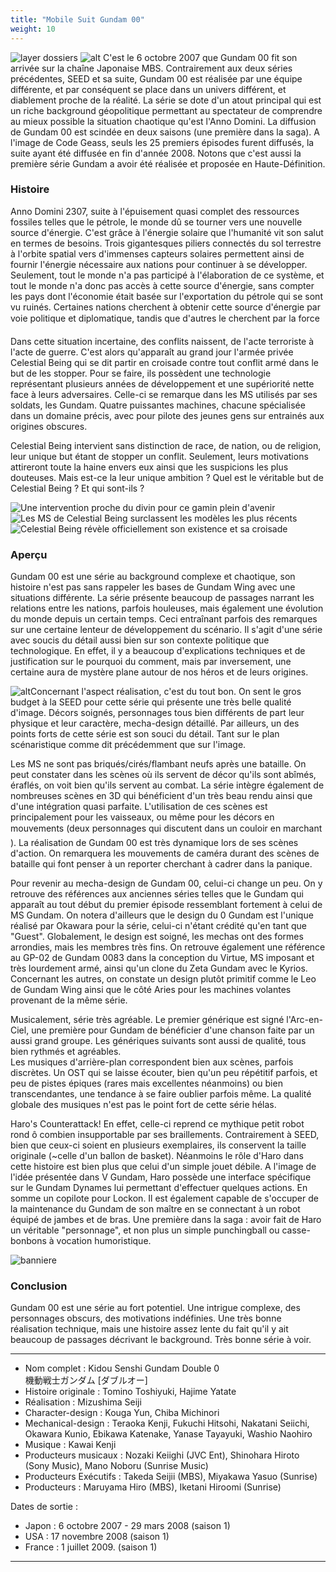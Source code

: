 ```yaml
---
title: "Mobile Suit Gundam 00"
weight: 10
---
```


![layer dossiers](/images/stories/saga/gundam00/layer_dossiers.jpg)
![alt](/images/stories/saga/gundam00/gundam00-1.jpg)
C'est le 6 octobre 2007 que Gundam 00 fit son arrivée sur la chaîne Japonaise MBS. Contrairement aux deux séries précédentes, SEED et sa suite, Gundam 00 est réalisée par une équipe différente, et par conséquent se place dans un univers différent, et diablement proche de la réalité. La série se dote d'un atout principal qui est un riche background géopolitique permettant au spectateur de comprendre au mieux possible la situation chaotique qu'est l'Anno Domini. La diffusion de Gundam 00 est scindée en deux saisons (une première dans la saga). A l'image de Code Geass, seuls les 25 premiers épisodes furent diffusés, la suite ayant été diffusée en fin d'année 2008. Notons que c'est aussi la première série Gundam a avoir été réalisée et proposée en Haute-Définition.


### Histoire


Anno Domini 2307, suite à l'épuisement quasi complet des ressources fossiles telles que le pétrole, le monde dû se tourner vers une nouvelle source d'énergie. C'est grâce à l'énergie solaire que l'humanité vit son salut en termes de besoins. Trois gigantesques piliers connectés du sol terrestre à l'orbite spatial vers d'immenses capteurs solaires permettent ainsi de fournir l'énergie nécessaire aux nations pour continuer à se développer. Seulement, tout le monde n'a pas participé à l'élaboration de ce système, et tout le monde n'a donc pas accès à cette source d'énergie, sans compter les pays dont l'économie était basée sur l'exportation du pétrole qui se sont vu ruinés. Certaines nations cherchent à obtenir cette source d'énergie par voie politique et diplomatique, tandis que d'autres le cherchent par la force


Dans cette situation incertaine, des conflits naissent, de l'acte terroriste à l'acte de guerre. C'est alors qu'apparaît au grand jour l'armée privée Celestial Being qui se dit partir en croisade contre tout conflit armé dans le but de les stopper. Pour se faire, ils possèdent une technologie représentant plusieurs années de développement et une supériorité nette face à leurs adversaires. Celle-ci se remarque dans les MS utilisés par ses soldats, les Gundam. Quatre puissantes machines, chacune spécialisée dans un domaine précis, avec pour pilote des jeunes gens sur entrainés aux origines obscures.


Celestial Being intervient sans distinction de race, de nation, ou de religion, leur unique but étant de stopper un conflit. Seulement, leurs motivations attireront toute la haine envers eux ainsi que les suspicions les plus douteuses. Mais est-ce la leur unique ambition ? Quel est le véritable but de Celestial Being ? Et qui sont-ils ?


![Une intervention proche du divin pour ce gamin plein d'avenir](/images/stories/saga/gundam00/intro1.jpg "intro1.jpg") ![Les MS de Celestial Being surclassent les modèles les plus récents](/images/stories/saga/gundam00/intro2.jpg "intro2.jpg") ![Celestial Being révèle officiellement son existence et sa croisade](/images/stories/saga/gundam00/intro3.jpg "intro3.jpg")
### Aperçu


Gundam 00 est une série au background complexe et chaotique, son histoire n'est pas sans rappeler les bases de Gundam Wing avec une situations différente. La série présente beaucoup de passages narrant les relations entre les nations, parfois houleuses, mais également une évolution du monde depuis un certain temps. Ceci entraînant parfois des remarques sur une certaine lenteur de développement du scénario. Il s'agit d'une série avec soucis du détail aussi bien sur son contexte politique que technologique. En effet, il y a beaucoup d'explications techniques et de justification sur le pourquoi du comment, mais par inversement, une certaine aura de mystère plane autour de nos héros et de leurs origines.


![alt](/images/stories/saga/gundam00/l_gundam00mecha.jpg)Concernant l'aspect réalisation, c'est du tout bon. On sent le gros budget à la SEED pour cette série qui présente une très belle qualité d'image. Décors soignés, personnages tous bien différents de part leur physique et leur caractère, mecha-design détaillé. Par ailleurs, un des points forts de cette série est son souci du détail. Tant sur le plan scénaristique comme dit précédemment que sur l'image.


Les MS ne sont pas briqués/cirés/flambant neufs après une bataille. On peut constater dans les scènes où ils servent de décor qu'ils sont abîmés, éraflés, on voit bien qu'ils servent au combat. La série intègre également de nombreuses scènes en 3D qui bénéficient d'un très beau rendu ainsi que d'une intégration quasi parfaite. L'utilisation de ces scènes est principalement pour les vaisseaux, ou même pour les décors en mouvements (deux personnages qui discutent dans un couloir en marchant). La réalisation de Gundam 00 est très dynamique lors de ses scènes d'action. On remarquera les mouvements de caméra durant des scènes de bataille qui font penser à un reporter cherchant à cadrer dans la panique.  
  
Pour revenir au mecha-design de Gundam 00, celui-ci change un peu. On y retrouve des références aux anciennes séries telles que le Gundam qui apparaît au tout début du premier épisode ressemblant fortement à celui de MS Gundam. On notera d'ailleurs que le design du 0 Gundam est l'unique réalisé par Okawara pour la série, celui-ci n'étant crédité qu'en tant que "Guest". Globalement, le design est soigné, les mechas ont des formes arrondies, mais les membres très fins. On retrouve également une référence au GP-02 de Gundam 0083 dans la conception du Virtue, MS imposant et très lourdement armé, ainsi qu'un clone du Zeta Gundam avec le Kyrios. Concernant les autres, on constate un design plutôt primitif comme le Leo de Gundam Wing ainsi que le côté Aries pour les machines volantes provenant de la même série.


Musicalement, série très agréable. Le premier générique est signé l'Arc-en-Ciel, une première pour Gundam de bénéficier d'une chanson faite par un aussi grand groupe. Les génériques suivants sont aussi de qualité, tous bien rythmés et agréables.   
Les musiques d'arrière-plan correspondent bien aux scènes, parfois discrètes. Un OST qui se laisse écouter, bien qu'un peu répétitif parfois, et peu de pistes épiques (rares mais excellentes néanmoins) ou bien transcendantes, une tendance à se faire oublier parfois même. La qualité globale des musiques n'est pas le point fort de cette série hélas.


Haro's Counterattack! En effet, celle-ci reprend ce mythique petit robot rond ô combien insupportable par ses braillements. Contrairement à SEED, bien que ceux-ci soient en plusieurs exemplaires, ils conservent la taille originale (~celle d'un ballon de basket). Néanmoins le rôle d'Haro dans cette histoire est bien plus que celui d'un simple jouet débile. A l'image de l'idée présentée dans V Gundam, Haro possède une interface spécifique sur le Gundam Dynames lui permettant d'effectuer quelques actions. En somme un copilote pour Lockon. Il est également capable de s'occuper de la maintenance du Gundam de son maître en se connectant à un robot équipé de jambes et de bras. Une première dans la saga : avoir fait de Haro un véritable "personnage", et non plus un simple punchingball ou casse-bonbons à vocation humoristique.


![banniere](/images/stories/saga/gundam00/banniere.jpg)
### Conclusion


Gundam 00 est une série au fort potentiel. Une intrigue complexe, des personnages obscurs, des motivations indéfinies. Une très bonne réalisation technique, mais une histoire assez lente du fait qu'il y ait beaucoup de passages décrivant le background. Très bonne série à voir.




---


* Nom complet : Kidou Senshi Gundam Double 0  
 機動戦士ガンダム [ダブルオー]
* Histoire originale : Tomino Toshiyuki, Hajime Yatate
* Réalisation : Mizushima Seiji
* Character-design : Kouga Yun, Chiba Michinori
* Mechanical-design : Teraoka Kenji, Fukuchi Hitsohi, Nakatani Seiichi, Okawara Kunio, Ebikawa Katenake, Yanase Tayayuki, Washio Naohiro
* Musique : Kawai Kenji
* Producteurs musicaux : Nozaki Keiighi (JVC Ent), Shinohara Hiroto (Sony Music), Mano Noboru (Sunrise Music)
* Producteurs Exécutifs : Takeda Seijii (MBS), Miyakawa Yasuo (Sunrise)
* Producteurs : Maruyama Hiro (MBS), Iketani Hiroomi (Sunrise)


Dates de sortie :


* Japon : 6 octobre 2007 - 29 mars 2008 (saison 1)
* USA : 17 novembre 2008 (saison 1)
* France : 1 juillet 2009. (saison 1)




---


 